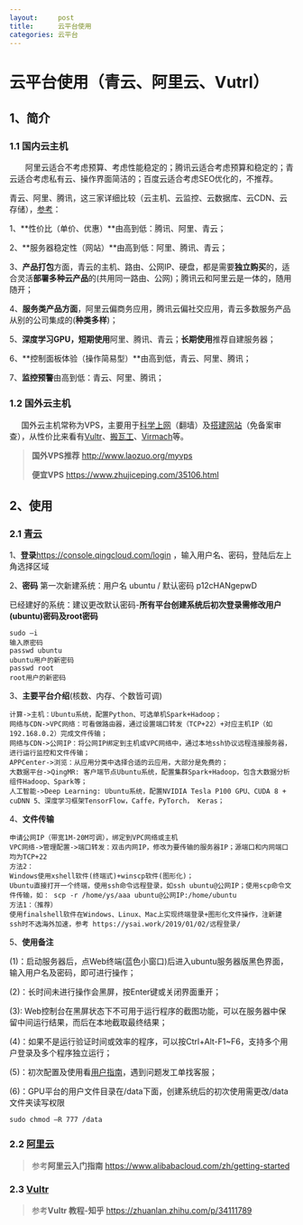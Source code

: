 ```yaml
---
layout:     post
title:      云平台使用
categories: 云平台
---
```


# 云平台使用（青云、阿里云、Vutrl）

## 1、简介

### 1.1 国内云主机
&ensp;&ensp;&ensp;&ensp;阿里云适合不考虑预算、考虑性能稳定的；腾讯云适合考虑预算和稳定的；青云适合考虑私有云、操作界面简洁的；百度云适合考虑SEO优化的，不推荐。

青云、阿里、腾讯，这三家详细比较（云主机、云监控、云数据库、云CDN、云存储），[参考](https://www.zhihu.com/question/26290516)：

1、**性价比（单价、优惠）**由高到低：腾讯、阿里、青云；

2、**服务器稳定性（网站）**由高到低：阿里、腾讯、青云；

3、**产品打包**方面，青云的主机、路由、公网IP、硬盘，都是需要**独立购买**的，适合灵活**部署多种云产品**的(共用同一路由、公网)；腾讯云和阿里云是一体的，随用随开；

4、**服务类产品方面**，阿里云偏商务应用，腾讯云偏社交应用，青云多数服务产品从别的公司集成的(**种类多样**)；

5、**深度学习GPU，短期使用**阿里、腾讯、青云；**长期使用**推荐自建服务器；

6、**控制面板体验（操作简易型）**由高到低，青云、阿里、腾讯；

7、**监控预警**由高到低：青云、阿里、腾讯；

### 1.2 国外云主机
 &ensp;&ensp;&ensp;国外云主机常称为VPS，主要用于[科学上网](https://ysai.work/2019/03/02/%E7%A7%91%E5%AD%A6%E4%B8%8A%E7%BD%91/)（翻墙）及[搭建网站](https://www.seoimo.com/wordpress-vps/#why-wordpress)（免备案审查），从性价比来看有[Vultr](https://www.vultr.com/)、[搬瓦工](https://bandwagonhost.com/)、[Virmach](https://virmach.com/)等。
> **国外VPS推荐** <http://www.laozuo.org/myvps>
>
> **便宜VPS** <https://www.zhujiceping.com/35106.html>

## 2、使用
### 2.1 [**青云**](https://www.qingcloud.com/)
1、**登录**<https://console.qingcloud.com/login> ，输入用户名、密码，登陆后左上角选择区域 

2、**密码**
第一次新建系统：用户名 ubuntu / 默认密码 p12cHANgepwD

已经建好的系统：建议更改默认密码-**所有平台创建系统后初次登录需修改用户(ubuntu)密码及root密码**
```
sudo –i 
输入原密码 
passwd ubuntu 
ubuntu用户的新密码 
passwd root 
root用户的新密码 
```
3、**主要平台介绍**(核数、内存、个数皆可调)
```
计算->主机：Ubuntu系统，配置Python、可选单机Spark+Hadoop； 
网络与CDN->VPC网络：可看做路由器，通过设置端口转发（TCP+22）+对应主机IP（如192.168.0.2）完成文件传输； 
网络与CDN->公网IP：将公网IP绑定到主机或VPC网络中，通过本地ssh协议远程连接服务器，进行运行监控和文件传输； 
APPCenter->浏览：从应用分类中选择合适的云应用，大部分是免费的； 
大数据平台->QingMR: 客户端节点Ubuntu系统，配置集群Spark+Hadoop，包含大数据分析组件Hadoop、Spark等； 
人工智能->Deep Learning: Ubuntu系统，配置NVIDIA Tesla P100 GPU、CUDA 8 + cuDNN 5、深度学习框架TensorFlow，Caffe，PyTorch， Keras； 
```
4、**文件传输**
```
申请公网IP（带宽1M-20M可调），绑定到VPC网络或主机 
VPC网络->管理配置->端口转发：双击内网IP，修改为要传输的服务器IP；源端口和内网端口均为TCP+22 
方法2： 
Windows使用xshell软件(终端式)+winscp软件(图形化)； 
Ubuntu直接打开一个终端，使用ssh命令远程登录，如ssh ubuntu@公网IP；使用scp命令文件传输，如： scp -r /home/ys/aaa ubuntu@公网IP:/home/ubuntu 
方法1：（推荐） 
使用finalshell软件在Windows、Linux、Mac上实现终端登录+图形化文件操作，注新建ssh时不选海外加速，参考 https://ysai.work/2019/01/02/远程登录/
```
5、**使用备注**

(1)：启动服务器后，点Web终端(蓝色小窗口)后进入ubuntu服务器版黑色界面，输入用户名及密码，即可进行操作；

(2)：长时间未进行操作会黑屏，按Enter键或关闭界面重开；

(3):   Web控制台在黑屏状态下不可用于运行程序的截图功能，可以在服务器中保留中间运行结果，而后在本地截取最终结果；

(4)：如果不是运行验证时间或效率的程序，可以按Ctrl+Alt-F1~F6，支持多个用户登录及多个程序独立运行；

(5)：初次配置及使用看[用户指南](https://docs.qingcloud.com/product/quick_start/quick_start)，遇到问题发工单找客服；

(6)：GPU平台的用户文件目录在/data下面，创建系统后的初次使用需更改/data文件夹读写权限   
```
sudo chmod –R 777 /data 
```
### 2.2 [**阿里云**](https://www.aliyun.com/)
> 参考**阿里云入门指南** <https://www.alibabacloud.com/zh/getting-started>

### 2.3 [**Vultr**](https://www.vultr.com)
> 参考**Vultr 教程-知乎** <https://zhuanlan.zhihu.com/p/34111789>